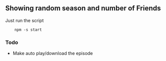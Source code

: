 ## Showing random season and number of Friends

Just run the script
```
    npm -s start
```
### Todo
- Make auto play/download the episode
